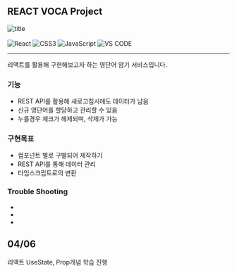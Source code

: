 ## REACT VOCA Project

![title](https://upload.wikimedia.org/wikipedia/commons/thumb/a/a7/React-icon.svg/150px-React-icon.svg.png) <br><br>
![React](https://img.shields.io/badge/-REACT-61DAFB?style=for-the-badge&logo=React&logoColor=white)
![CSS3](https://img.shields.io/badge/-CSS3-1572B6?style=for-the-badge&logo=css3&logoColor=white)
![JavaScript](https://img.shields.io/badge/-JavaScript-F7DF1E?style=for-the-badge&logo=javascript&logoColor=white)
![VS CODE](https://img.shields.io/badge/-VS%20CODE-007ACC?style=for-the-badge&logo=VisualStudioCode&logoColor=white)
<hr>
리액트를 활용해 구현해보고자 하는 영단어 암기 서비스입니다.

### 기능

-   REST API를 활용해 새로고침시에도 데이터가 남음
-   신규 영단어를 할당하고 관리할 수 있음
-   누를경우 체크가 헤제되며, 삭제가 가능

### 구현목표
- 컴포넌트 별로 구별되어 제작하기
- REST API를 통해 데이터 관리
- 타임스크립트로의 변환

### Trouble Shooting

-
-
-


## 04/06
리액트 UseState, Prop개념 학습 진행
